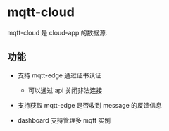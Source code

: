 # mqtt-cloud

mqtt-cloud 是 cloud-app 的数据源.

## 功能

- 支持 mqtt-edge 通过证书认证

    - 可以通过 api 关闭非法连接

- 支持获取 mqtt-edge 是否收到 message 的反馈信息

- dashboard 支持管理多 mqtt 实例
